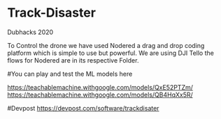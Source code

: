 # Track-Disaster
Dubhacks 2020


To Control the drone we have used Nodered a drag and drop coding platform which is simple to use but powerful.
We are using DJI Tello the flows for Nodered are in its respective Folder.

#You can play and test the ML models here

https://teachablemachine.withgoogle.com/models/QxE52PTZm/
https://teachablemachine.withgoogle.com/models/QB4HqXx5R/


#Devpost 
https://devpost.com/software/trackdisater

